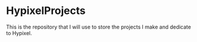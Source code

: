# HypixelProjects
This is the repository that I will use to store the projects I make and dedicate to Hypixel.
